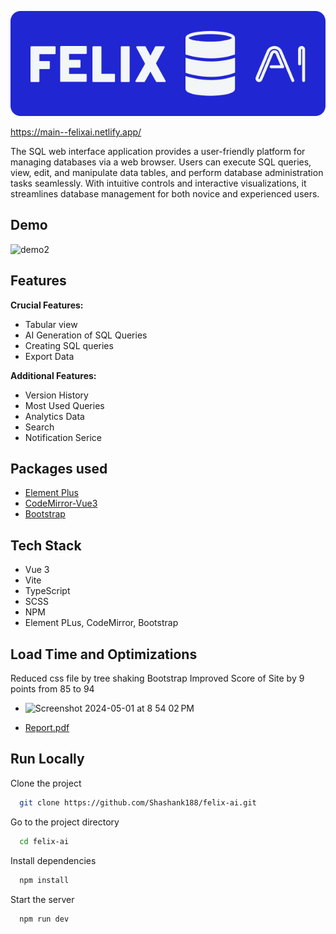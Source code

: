 
![Logo](./public/logo.svg)

https://main--felixai.netlify.app/

The SQL web interface application provides a user-friendly platform for managing databases via a web browser. Users can execute SQL queries, view, edit, and manipulate data tables, and perform database administration tasks seamlessly. With intuitive controls and interactive visualizations, it streamlines database management for both novice and experienced users.


## Demo

![demo2](https://github.com/Shashank188/felix-ai/assets/49895806/0ca53839-1eda-432a-99b9-7b8720f07b35)


## Features

**Crucial Features:** 
- Tabular view
- AI Generation of SQL Queries
- Creating SQL queries
- Export Data


**Additional Features:** 

- Version History
- Most Used Queries
- Analytics Data
- Search
- Notification Serice

## Packages used
- [Element Plus](https://www.npmjs.com/package/element-plus)
- [CodeMirror-Vue3](https://www.npmjs.com/package/codemirror-editor-vue3)
- [Bootstrap](https://www.npmjs.com/package/bootstrap)

## Tech Stack

- Vue 3
- Vite
- TypeScript
- SCSS
- NPM
- Element PLus, CodeMirror, Bootstrap

## Load Time and Optimizations
Reduced css file by tree shaking Bootstrap
Improved Score of Site by 9 points from 85 to 94
- <img width="611" alt="Screenshot 2024-05-01 at 8 54 02 PM" src="https://github.com/Shashank188/felix-ai/assets/49895806/794bdd04-9743-47ee-8e81-ac58c6bb72e0">

- [Report.pdf](https://github.com/Shashank188/felix-ai/files/15179078/download.pdf)




    
## Run Locally

Clone the project

```bash
  git clone https://github.com/Shashank188/felix-ai.git
```

Go to the project directory

```bash
  cd felix-ai
```

Install dependencies

```bash
  npm install
```

Start the server

```bash
  npm run dev
```
